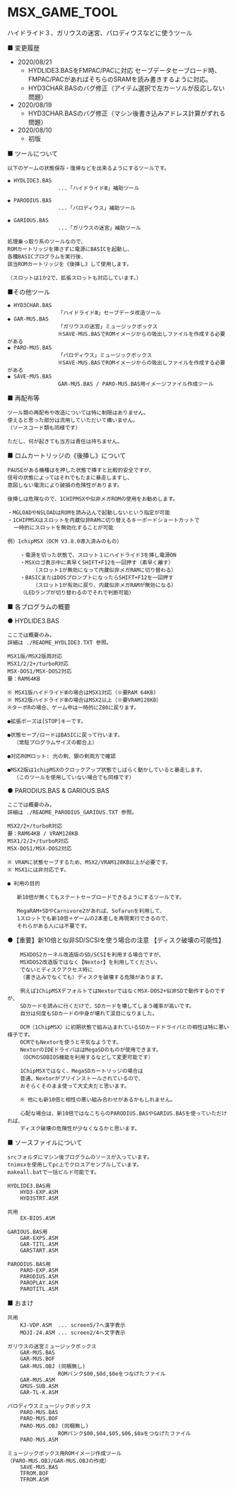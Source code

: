 ﻿# MSX_GAME_TOOL
 ハイドライド３、ガリウスの迷宮、パロディウスなどに使うツール

■ 変更履歴
- 2020/08/21 
    - HYDLIDE3.BASをFMPAC/PACに対応 セーブデータセーブロード時、
      FMPAC/PACがあればそちらのSRAMを読み書きするように対応。
    - HYD3CHAR.BASのバグ修正（アイテム選択で左カーソルが反応しない問題）
- 2020/08/19
    - HYD3CHAR.BASのバグ修正（マシン後書き込みアドレス計算がずれる問題）
- 2020/08/10
    - 初版

■ ツールについて

    以下のゲームの状態保存・復帰などを出来るようにするツールです。

    ◆ HYDLIDE3.BAS
                    ...「ハイドライドⅢ」補助ツール

    ◆ PARODIUS.BAS
                    ...「パロディウス」補助ツール

    ◆ GARIOUS.BAS
                    ...「ガリウスの迷宮」補助ツール

    処理乗っ取り系のツールなので、
    ROMカートリッジを挿さずに電源にBASICを起動し、
    各種BASICプログラムを実行後、
    該当ROMカートリッジを《後挿し》して使用します。

    （スロットは1か2で、拡張スロットも対応しています。）


■その他ツール

    ◆ HYD3CHAR.BAS
                    「ハイドライドⅢ」セーブデータ改造ツール
    ◆ GAR-MUS.BAS
                    「ガリウスの迷宮」ミュージックボックス
                    ※SAVE-MUS.BASでROMイメージからの吸出しファイルを作成する必要がある
    ◆ PARO-MUS.BAS
                    「パロディウス」ミュージックボックス
                    ※SAVE-MUS.BASでROMイメージからの吸出しファイルを作成する必要がある
    ◆ SAVE-MUS.BAS
                    GAR-MUS.BAS / PARO-MUS.BAS用イメージファイル作成ツール

■ 再配布等

    ツール類の再配布や改造については特に制限はありません。
    使えると思った部分は流用していただいて構いません。
    （ソースコード類も同様です）

    ただし、何が起きても当方は責任は持ちません。

■ ロムカートリッジの《後挿し》について

    PAUSEがある機種はを押した状態で挿すと比較的安全ですが、
    信号の状態によってはそれでもたまに暴走しますし、
    意図しない電流により破損の危険性があります。

    後挿しは危険なので、1CHIPMSXや似非メガROMの使用をお勧めします。

    ・MGLOADやNSLOADはROMを読み込んで起動しないという指定が可能
    ・1CHIPMSXはスロットを内蔵似非RAMに切り替えるキーボードショートカットで
      一時的にスロットを無効化することが可能

    例）1chipMSX（OCM V3.8.0導入済みのもの）

        ・電源を切った状態で、スロット１にハイドライド3を挿し電源ON
        ・MSXロゴ表示中に素早くSHIFT+F12を一回押す（素早く離す）
            （スロット1が無効になって内蔵似非メガRAMに切り替わる）
        ・BASICまたはDOSプロンプトになったらSHIFT+F12を一回押す
            （スロット1が有効に戻り、内蔵似非メガRAMが無効になる）
        （LEDランプが切り替わるのでそれで判断可能）

■ 各プログラムの概要

● HYDLIDE3.BAS

    ここでは概要のみ。
    詳細は ./README_HYDLIDE3.TXT 参照。

    MSX1版/MSX2版両対応
    MSX1/2/2+/turboR対応
    MSX-DOS1/MSX-DOS2対応
    要：RAM64KB

    ※ MSX1版ハイドライドⅢの場合はMSX1対応（※要RAM 64KB)
    ※ MSX2版ハイドライドⅢの場合はMSX2以上（※要VRAM128KB）
    ※ターボRの場合、ゲーム中は一時的にZ80に戻ります。

    ●拡張ポーズは[STOP]キーです。

    ●状態セーブ/ロードはBASICに戻って行います。
      （常駐プログラムサイズの都合上）

    ●対応ROMロット: 光の剣、銀の剣両方で確認

    ●MSX2版は1chipMSXのクロックアップ状態でしばらく動かしていると暴走します。
      （このツールを使用していない場合でも同様です）

● PARODIUS.BAS & GARIOUS.BAS

    ここでは概要のみ。
    詳細は ./README_PARODIUS_GARIOUS.TXT 参照。

    MSX2/2+/turboR対応
    要：RAM64KB / VRAM128KB
    MSX1/2/2+/turboR対応
    MSX-DOS1/MSX-DOS2対応

    ※ VRAMに状態セーブするため、MSX2/VRAM128KB以上が必要です。
    ※ MSX1には非対応です。

    ● 利用の目的

       新10倍が無くてもステートセーブロードできるようにするツールです。

       MegaRAM+SDやCarnivore2があれば、Sofarunを利用して、
       1スロットでも新10倍＋ゲームの2本差しを再現実行できるので、
       それらがある人には不要です。

   ●【重要】新10倍と似非SD/SCSIを使う場合の注意
         【ディスク破壊の可能性】

        MSXDOS2カーネル改造版のSD/SCSIを利用する場合ですが、
        MSXDOS2改造版ではなく【Nextor】を利用してください。
        でないとディスクアクセス時に
        （書き込みでなくても）ディスクを破壊する危険があります。
           
        例えば1ChipMSXデフォルトではNextorではなくMSX-DOS2+似非SDで動作するのですが、
        SDカードを読みに行くだけで、SDカードを壊してしまう確率が高いです。
        自分は何度もSDカードの中身が壊れて涙目になりました。

        OCM（1ChipMSX）に初期状態で組み込まれているSDカードドライバとの相性は特に悪い様子です。
        OCMでもNextorを使うと平気なようです。
        NextorのIDEドライバははMegaSDのものが使用できます。
        （OCMのSDBIOS機能を利用するなどして変更可能です）
        
        1ChipMSXではなく、MegaSDカートリッジの場合は
        普通、Nextorがプリインストールされているので、
        おそらくそのまま使って大丈夫だと思います。
                
        ※ 他にも新10倍と相性の悪い組み合わせがあるかもしれません。
        
        心配な場合は、新10倍ではなこちらのPARODIUS.BASやGARIUS.BASを使っていただければ、
        ディスク破壊の危険性が少なくなるかと思います。

■ ソースファイルについて

    srcフォルダにマシン後プログラムのソースが入っています。
    tnimsxを使用してpc上でクロスアセンブルしています。
    makeall.batで一括ビルド可能です。

    HYDLIDE3.BAS用
        HYD3-EXP.ASM
        HYD3STRT.ASM

    共用    
        EX-BIOS.ASM

    GARIOUS.BAS用
        GAR-EXPS.ASM
        GAR-TITL.ASM
        GARSTART.ASM

    PARODIUS.BAS用
        PARO-EXP.ASM
        PARODIUS.ASM
        PAROPLAY.ASM
        PAROTITL.ASM

■ おまけ

    共用
        KJ-VDP.ASM  ... screen5/7へ漢字表示
        MOJI-24.ASM ... screen2/4へ文字表示

    ガリウスの迷宮ミュージックボックス
        GAR-MUS.BAS
        GAR-MUS.BOF
        GAR-MUS.OBJ (同梱無し) 
                    ROMバンク$00,$0d,$0eをつなげたファイル
        GAR-MUS.ASM
        GMUS-SUB.ASM
        GAR-TL-K.ASM

    パロディウスミュージックボックス
        PARO-MUS.BAS
        PARO-MUS.BOF
        PARO-MUS.OBJ (同梱無し)
                    ROMバンク$00,$04,$05,$06,$0aをつなげたファイル
        PARO-MUS.ASM

    ミュージックボックス用ROMイメージ作成ツール
    （PARO-MUS.OBJ/GAR-MUS.OBJの作成）
        SAVE-MUS.BAS
        TFROM.BOF
        TFROM.ASM

